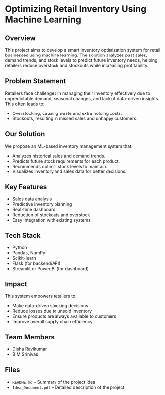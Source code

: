 # Optimizing Retail Inventory Using Machine Learning

## Overview

This project aims to develop a smart inventory optimization system for retail businesses using machine learning. The solution analyzes past sales, demand trends, and stock levels to predict future inventory needs, helping retailers reduce overstock and stockouts while increasing profitability.

## Problem Statement

Retailers face challenges in managing their inventory effectively due to unpredictable demand, seasonal changes, and lack of data-driven insights. This often leads to:
- Overstocking, causing waste and extra holding costs.
- Stockouts, resulting in missed sales and unhappy customers.

## Our Solution

We propose an ML-based inventory management system that:
- Analyzes historical sales and demand trends.
- Predicts future stock requirements for each product.
- Recommends optimal stock levels to maintain.
- Visualizes inventory and sales data for better decisions.

## Key Features

- Sales data analysis
- Predictive inventory planning
- Real-time dashboard
- Reduction of stockouts and overstock
- Easy integration with existing systems

## Tech Stack

- Python
- Pandas, NumPy
- Scikit-learn
- Flask (for backend/API)
- Streamlit or Power BI (for dashboard)

## Impact

This system empowers retailers to:
- Make data-driven stocking decisions
- Reduce losses due to unsold inventory
- Ensure products are always available to customers
- Improve overall supply chain efficiency

## Team Members

- Disha Ravikumar
- B M Srinivas

## Files

- `README.md` – Summary of the project idea
- `Idea_Document.pdf` – Detailed description of the project



